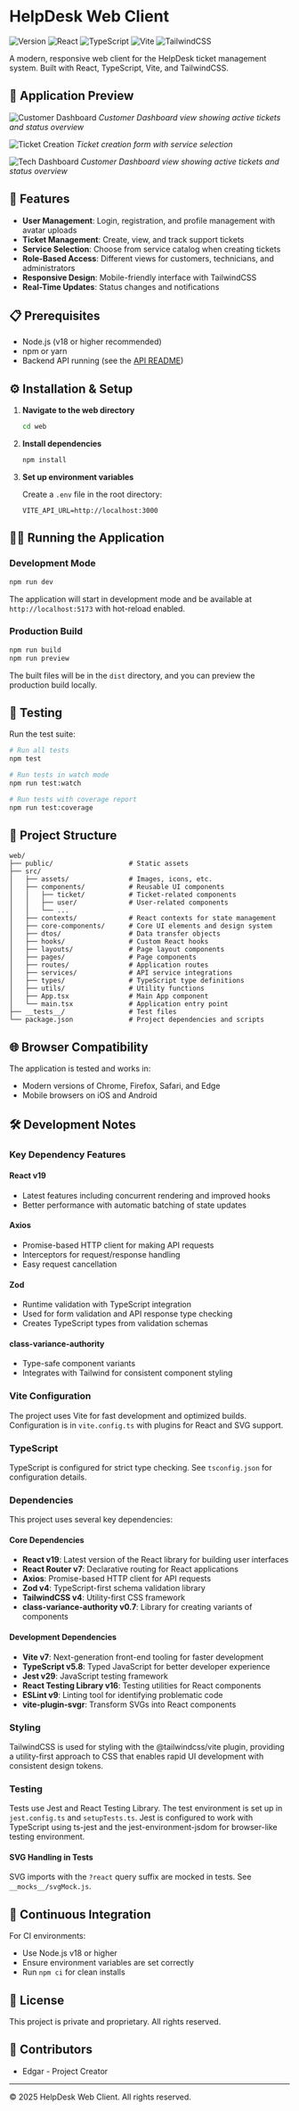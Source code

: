 # HelpDesk Web Client

![Version](https://img.shields.io/badge/version-0.1.0-blue.svg)
![React](https://img.shields.io/badge/React-19-61DAFB.svg?logo=react)
![TypeScript](https://img.shields.io/badge/TypeScript-5.8-3178C6.svg?logo=typescript)
![Vite](https://img.shields.io/badge/Vite-7.0-646CFF.svg?logo=vite)
![TailwindCSS](https://img.shields.io/badge/TailwindCSS-4.1-38B2AC.svg?logo=tailwind-css)

A modern, responsive web client for the HelpDesk ticket management system. Built with React, TypeScript, Vite, and TailwindCSS.

## 📸 Application Preview

![Customer Dashboard](./docs/images/customer-dashboard.png)
*Customer Dashboard view showing active tickets and status overview*

![Ticket Creation](./docs/images/customer-ticket-create.png)
*Ticket creation form with service selection*

![Tech Dashboard](./docs/images/tech-dashboard.png)
*Customer Dashboard view showing active tickets and status overview*


## 🚀 Features

- **User Management**: Login, registration, and profile management with avatar uploads
- **Ticket Management**: Create, view, and track support tickets
- **Service Selection**: Choose from service catalog when creating tickets
- **Role-Based Access**: Different views for customers, technicians, and administrators
- **Responsive Design**: Mobile-friendly interface with TailwindCSS
- **Real-Time Updates**: Status changes and notifications

## 📋 Prerequisites

- Node.js (v18 or higher recommended)
- npm or yarn
- Backend API running (see the [API README](../api/README.md))

## ⚙️ Installation & Setup

1. **Navigate to the web directory**

   ```bash
   cd web
   ```

2. **Install dependencies**

   ```bash
   npm install
   ```

3. **Set up environment variables**

   Create a `.env` file in the root directory:

   ```env
   VITE_API_URL=http://localhost:3000
   ```

## 🏃‍♂️ Running the Application

### Development Mode

```bash
npm run dev
```

The application will start in development mode and be available at `http://localhost:5173` with hot-reload enabled.

### Production Build

```bash
npm run build
npm run preview
```

The built files will be in the `dist` directory, and you can preview the production build locally.

## 🧪 Testing

Run the test suite:

```bash
# Run all tests
npm test

# Run tests in watch mode
npm run test:watch

# Run tests with coverage report
npm run test:coverage
```

## 📁 Project Structure

```
web/
├── public/                   # Static assets
├── src/
│   ├── assets/               # Images, icons, etc.
│   ├── components/           # Reusable UI components
│   │   ├── ticket/           # Ticket-related components
│   │   ├── user/             # User-related components
│   │   └── ...
│   ├── contexts/             # React contexts for state management
│   ├── core-components/      # Core UI elements and design system
│   ├── dtos/                 # Data transfer objects
│   ├── hooks/                # Custom React hooks
│   ├── layouts/              # Page layout components
│   ├── pages/                # Page components
│   ├── routes/               # Application routes
│   ├── services/             # API service integrations
│   ├── types/                # TypeScript type definitions
│   ├── utils/                # Utility functions
│   ├── App.tsx               # Main App component
│   └── main.tsx              # Application entry point
├── __tests__/                # Test files
└── package.json              # Project dependencies and scripts
```

## 🌐 Browser Compatibility

The application is tested and works in:

- Modern versions of Chrome, Firefox, Safari, and Edge
- Mobile browsers on iOS and Android

## 🛠️ Development Notes

### Key Dependency Features

#### React v19
- Latest features including concurrent rendering and improved hooks
- Better performance with automatic batching of state updates

#### Axios
- Promise-based HTTP client for making API requests
- Interceptors for request/response handling
- Easy request cancellation

#### Zod
- Runtime validation with TypeScript integration
- Used for form validation and API response type checking
- Creates TypeScript types from validation schemas

#### class-variance-authority
- Type-safe component variants
- Integrates with Tailwind for consistent component styling

### Vite Configuration

The project uses Vite for fast development and optimized builds. Configuration is in `vite.config.ts` with plugins for React and SVG support.

### TypeScript

TypeScript is configured for strict type checking. See `tsconfig.json` for configuration details.

### Dependencies

This project uses several key dependencies:

#### Core Dependencies
- **React v19**: Latest version of the React library for building user interfaces
- **React Router v7**: Declarative routing for React applications
- **Axios**: Promise-based HTTP client for API requests
- **Zod v4**: TypeScript-first schema validation library
- **TailwindCSS v4**: Utility-first CSS framework
- **class-variance-authority v0.7**: Library for creating variants of components

#### Development Dependencies
- **Vite v7**: Next-generation front-end tooling for faster development
- **TypeScript v5.8**: Typed JavaScript for better developer experience
- **Jest v29**: JavaScript testing framework
- **React Testing Library v16**: Testing utilities for React components
- **ESLint v9**: Linting tool for identifying problematic code
- **vite-plugin-svgr**: Transform SVGs into React components

### Styling

TailwindCSS is used for styling with the @tailwindcss/vite plugin, providing a utility-first approach to CSS that enables rapid UI development with consistent design tokens.

### Testing

Tests use Jest and React Testing Library. The test environment is set up in `jest.config.ts` and `setupTests.ts`. Jest is configured to work with TypeScript using ts-jest and the jest-environment-jsdom for browser-like testing environment.

#### SVG Handling in Tests

SVG imports with the `?react` query suffix are mocked in tests. See `__mocks__/svgMock.js`.

## 🔄 Continuous Integration

For CI environments:
- Use Node.js v18 or higher
- Ensure environment variables are set correctly
- Run `npm ci` for clean installs

## 📄 License

This project is private and proprietary. All rights reserved.

## 👥 Contributors

- Edgar - Project Creator

---

© 2025 HelpDesk Web Client. All rights reserved.